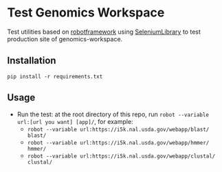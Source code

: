 # Test Genomics Workspace

Test utilities based on [robotframework](http://robotframework.org/) using [SeleniumLibrary](https://github.com/robotframework/SeleniumLibrary) to test production site of genomics-workspace.

## Installation

`pip install -r requirements.txt`

## Usage

- Run the test: at the root directory of this repo, run `robot --variable url:[url you want] [app]/`, for example:
  - `robot --variable url:https://i5k.nal.usda.gov/webapp/blast/ blast/`
  - `robot --variable url:https://i5k.nal.usda.gov/webapp/hmmer/ hmmer/`
  - `robot --variable url:https://i5k.nal.usda.gov/webapp/clustal/ clustal/`
